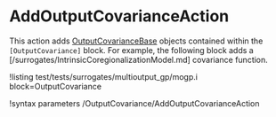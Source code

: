 # AddOutputCovarianceAction

This action adds [OutputCovarianceBase](OutputCovariance/index.md) objects contained within the `[OutputCovariance]` block. For example,
the following block adds a [/surrogates/IntrinsicCoregionalizationModel.md] covariance function.

!listing test/tests/surrogates/multioutput_gp/mogp.i block=OutputCovariance

!syntax parameters /OutputCovariance/AddOutputCovarianceAction
